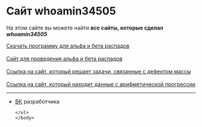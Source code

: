 <html>
	<head>
		<title>Сайт whoamin34505</title>
		<meta charset="utf-8">	
		<link rel="stylesheet" href="main.css"/>
		<link rel="preconnect" href="https://fonts.googleapis.com">
		<link rel="preconnect" href="https://fonts.gstatic.com" crossorigin>
		<link href="https://fonts.googleapis.com/css2?family=Comfortaa&display=swap" rel="stylesheet">
		<link rel="shortcut icon" href="https://w7.pngwing.com/pngs/165/985/png-transparent-atomic-theory-carbon-atomic-mass-chemical-element-atom-symmetry-chemistry-subatomic-particle.png"/>
	</head>
	<body>
		<h1 class="title">Сайт whoamin34505</h1>
	<p class="text">На этом сайте вы можете найти <b><em>все</em> сайты, которые сделал <em>whoamin34505</em></b></p>
	<div class="text">
	<a class="text" href="https://github.com/whoamin34505/app/raw/main/Raspad.exe">Скачать программу для альфа и бета распадов</a>
	<br> <!-- нужно для переноса строки -->
	<br>
	<a href="https://whoamin34505.github.io/raspweb/">Сайт для проведения альфа и бета распадов</a>
	<br>
	<br>
	<a href="https://whoamin34505.github.io/web/">Ссылка на сайт, который решает задачи, связанные с дефектом массы</a>
	<br>
	<br>
	<a href="https://whoamin34505.github.io/arpr/">Ссылка на сайт, который находит данные с арифметической прогрессии</a>
	</div>
	<hr>
	<ul>
		<li class="vk"><a href="https://vk.com/whoamin">ВК</a> разработчика</li>

	</ul> 
	</body>
</html>
